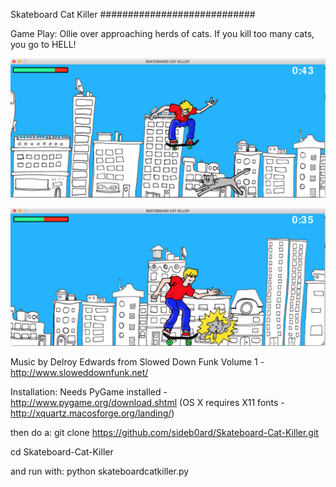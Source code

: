Skateboard Cat Killer
############################

Game Play:
Ollie over approaching herds of cats. If you kill too many cats, you go to HELL!

![gameplay](screenshot2.png)

![gameplay](screenshot.png)

Music by Delroy Edwards from Slowed Down Funk Volume 1 - http://www.sloweddownfunk.net/

Installation:
Needs PyGame installed - http://www.pygame.org/download.shtml
(OS X requires X11 fonts - http://xquartz.macosforge.org/landing/)

then do a:
git clone https://github.com/sideb0ard/Skateboard-Cat-Killer.git

cd Skateboard-Cat-Killer

and run with:
python skateboardcatkiller.py


